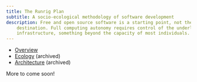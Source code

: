 ```yaml
---
title: The Runrig Plan
subtitle: A socio-ecological methodology of software development
description: Free and open source software is a starting point, not the
    destination. Full computing autonomy requires control of the underlying
    infrastructure, something beyond the capacity of most individuals.
---
```


- [Overview]
- [Ecology] (archived)
- [Architecture] (archived)

More to come soon!

[Overview]: /plan/runrig-a-plan-for-socio-ecological-design
[Ecology]: /archive/plan/ecology
[Architecture]: /archive/plan/architecture
